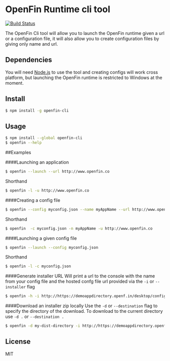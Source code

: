 # OpenFin Runtime cli tool

[![Build Status](https://travis-ci.org/openfin/openfin-cli.svg?branch=master)](https://travis-ci.org/openfin/openfin-cli)

The OpenFin Cli tool will allow you to launch the OpenFin runtime given a url or a configuration file, it will also allow you to create configuration files by giving only name and url.

## Dependencies

You will need [Node.js](http://nodejs.org/) to use the tool and creating configs will work cross platform, but launching the OpenFin runtime is restricted to Windows at the moment.

## Install

```sh
$ npm install -g openfin-cli
```


## Usage

```sh
$ npm install --global openfin-cli
$ openfin --help
```

##Examples

####Launching an application

```sh
$ openfin --launch --url http://www.openfin.co
```

Shorthand
```sh
$ openfin -l -u http://www.openfin.co
```

####Creating a config file

```sh
$ openfin --config myconfig.json --name myAppName --url http://www.openfin.co
```

Shorthand
```sh
$ openfin  -c myconfig.json -n myAppName -u http://www.openfin.co
```

####Launching a given config file

```sh
$ openfin --launch --config myconfig.json
```

Shorthand
```sh
$ openfin -l -c myconfig.json
```

####Generate installer URL
Will print a url to the console with the name from your config file and the hosted confg
file url provided via the `-i` or `--installer` flag
````sh
$ openfin -h -i http://https://demoappdirectory.openf.in/desktop/config/apps/OpenFin/HelloOpenFin/app.json
````

####Download an installer zip locally
Use the `-d` or `--destination` flag to specify the directory of the download. To download to the current directory use `-d .` or `--destination .`
````sh
$ openfin -d my-dist-directory -i http://https://demoappdirectory.openf.in/desktop/config/apps/OpenFin/HelloOpenFin/app.json
````

## License

MIT


[npm-url]: https://npmjs.org/package/openfin-cli
[npm-image]: https://badge.fury.io/js/openfin-cli.svg
[travis-url]: https://travis-ci.org/rdepena/openfin-cli
[travis-image]: https://travis-ci.org/rdepena/openfin-cli.svg?branch=master
[daviddm-url]: https://david-dm.org/rdepena/openfin-cli.svg?theme=shields.io
[daviddm-image]: https://david-dm.org/rdepena/openfin-cli
